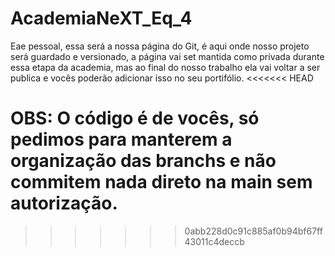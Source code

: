# AcademiaNeXT_Eq_4
Eae pessoal, essa será a nossa página do Git, é aqui onde nosso projeto será guardado e versionado, a página vai set mantida como privada durante essa etapa da academia, mas ao final do nosso trabalho ela vai voltar a ser publica e vocês poderão adicionar isso no seu portifólio.
<<<<<<< HEAD

OBS: O código é de vocês, só pedimos para manterem a organização das branchs e não commitem nada direto na main sem autorização.
=======
>>>>>>> 0abb228d0c91c885af0b94bf67ff43011c4deccb

